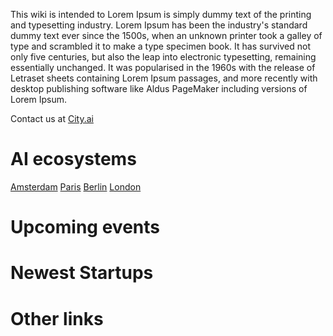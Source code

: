 <!-- TITLE: CityAI Global Wiki -->
<!-- SUBTITLE: The comilation of the AI events -->

This wiki is intended to Lorem Ipsum is simply dummy text of the printing and typesetting industry. Lorem Ipsum has been the industry's standard dummy text ever since the 1500s, when an unknown printer took a galley of type and scrambled it to make a type specimen book. It has survived not only five centuries, but also the leap into electronic typesetting, remaining essentially unchanged. It was popularised in the 1960s with the release of Letraset sheets containing Lorem Ipsum passages, and more recently with desktop publishing software like Aldus PageMaker including versions of Lorem Ipsum.

Contact us at [City.ai](https://city.ai)

# AI ecosystems

[Amsterdam](/amsterdam)
[Paris](/paris)
[Berlin](/berlin)
[London](/london)

# Upcoming events

# Newest Startups

# Other links

